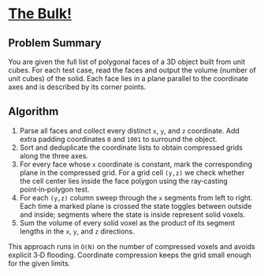 # [The Bulk!](https://www.spoj.com/problems/BULK/)

## Problem Summary
You are given the full list of polygonal faces of a 3D object built from unit cubes. 
For each test case, read the faces and output the volume (number of unit cubes) of the solid.
Each face lies in a plane parallel to the coordinate axes and is described by its corner points.

## Algorithm
1. Parse all faces and collect every distinct `x`, `y`, and `z` coordinate. Add extra
   padding coordinates `0` and `1001` to surround the object.
2. Sort and deduplicate the coordinate lists to obtain compressed grids along the
   three axes.
3. For every face whose `x` coordinate is constant, mark the corresponding plane in
   the compressed grid.  For a grid cell `(y,z)` we check whether the cell center
   lies inside the face polygon using the ray‑casting point‑in‑polygon test.
4. For each `(y,z)` column sweep through the `x` segments from left to right.  Each
   time a marked plane is crossed the state toggles between outside and inside;
   segments where the state is inside represent solid voxels.
5. Sum the volume of every solid voxel as the product of its segment lengths in the
   `x`, `y`, and `z` directions.

This approach runs in `O(N)` on the number of compressed voxels and avoids explicit
3‑D flooding.  Coordinate compression keeps the grid small enough for the given
limits.
